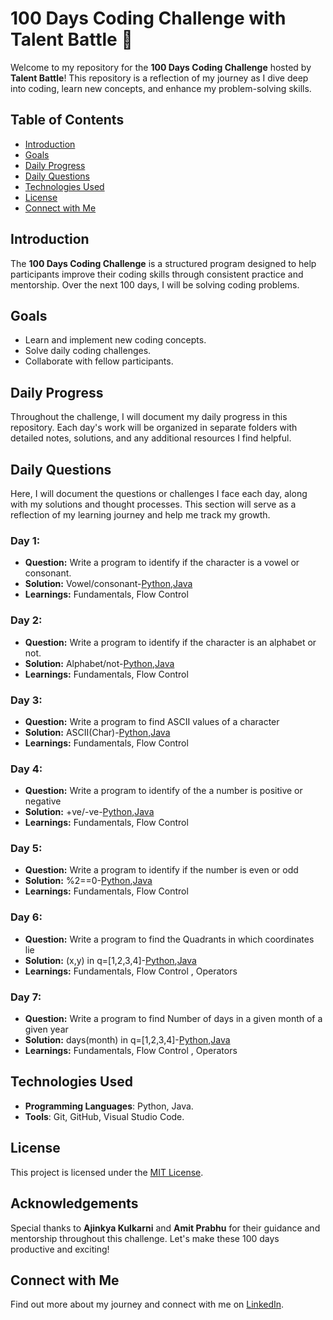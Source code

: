 # 100 Days Coding Challenge with Talent Battle 🚀

Welcome to my repository for the **100 Days Coding Challenge** hosted by **Talent Battle**! This repository is a reflection of my journey as I dive deep into coding, learn new concepts, and enhance my problem-solving skills.

## Table of Contents

- [Introduction](#introduction)
- [Goals](#goals)
- [Daily Progress](#daily-progress)
- [Daily Questions](#daily-questions)
- [Technologies Used](#technologies-used)
- [License](#license)
- [Connect with Me](#connect-with-me)
  
## Introduction

The **100 Days Coding Challenge** is a structured program designed to help participants improve their coding skills through consistent practice and mentorship. Over the next 100 days, I will be solving coding problems.

## Goals

- Learn and implement new coding concepts.
- Solve daily coding challenges.
- Collaborate with fellow participants.

## Daily Progress

Throughout the challenge, I will document my daily progress in this repository. Each day's work will be organized in separate folders with detailed notes, solutions, and any additional resources I find helpful.

## Daily Questions

Here, I will document the questions or challenges I face each day, along with my solutions and thought processes. This section will serve as a reflection of my learning journey and help me track my growth.

### Day 1: 
- **Question:** Write a program to identify if the character is a vowel or consonant.
- **Solution:** Vowel/consonant-[Python](https://github.com/Yasaswini38/100daysofcodetb/blob/main/Python/day1.py),[Java](https://github.com/Yasaswini38/100daysofcodetb/blob/main/Java/day1.java)
- **Learnings:** Fundamentals, Flow Control

### Day 2: 
- **Question:** Write a program to identify if the character is an alphabet or not.
- **Solution:** Alphabet/not-[Python](https://github.com/Yasaswini38/100daysofcodetb/blob/main/Python/day2.py),[Java](https://github.com/Yasaswini38/100daysofcodetb/blob/main/Java/day2.java)
- **Learnings:** Fundamentals, Flow Control

### Day 3: 
- **Question:** Write a program to find ASCII values of a character
- **Solution:** ASCII(Char)-[Python](https://github.com/Yasaswini38/100daysofcodetb/blob/main/Python/day3.py),[Java](https://github.com/Yasaswini38/100daysofcodetb/blob/main/Java/day3.java)
- **Learnings:** Fundamentals, Flow Control

### Day 4: 
- **Question:** Write a program to identify of the a number is positive or negative
- **Solution:** +ve/-ve-[Python](https://github.com/Yasaswini38/100daysofcodetb/blob/main/Python/day4.py),[Java](https://github.com/Yasaswini38/100daysofcodetb/blob/main/Java/day4.java)
- **Learnings:** Fundamentals, Flow Control

### Day 5: 
- **Question:** Write a program to identify if the number is even or odd
- **Solution:** %2==0-[Python](https://github.com/Yasaswini38/100daysofcodetb/blob/main/Python/day5.py),[Java](https://github.com/Yasaswini38/100daysofcodetb/blob/main/Java/day5.java)
- **Learnings:** Fundamentals, Flow Control

### Day 6: 
- **Question:** Write a program to find the Quadrants in which coordinates lie
- **Solution:** (x,y) in q=[1,2,3,4]-[Python](https://github.com/Yasaswini38/100daysofcodetb/blob/main/Python/day6.py),[Java](https://github.com/Yasaswini38/100daysofcodetb/blob/main/Java/day6.java)
- **Learnings:** Fundamentals, Flow Control , Operators

### Day 7: 
- **Question:** Write a program to find Number of days in a given month of a given year
- **Solution:** days(month) in q=[1,2,3,4]-[Python](https://github.com/Yasaswini38/100daysofcodetb/blob/main/Python/day7.py),[Java](https://github.com/Yasaswini38/100daysofcodetb/blob/main/Java/day7.java)
- **Learnings:** Fundamentals, Flow Control , Operators

  
## Technologies Used

- **Programming Languages**: Python, Java.
- **Tools**: Git, GitHub, Visual Studio Code.

## License

This project is licensed under the [MIT License](LICENSE).

## Acknowledgements

Special thanks to **Ajinkya Kulkarni** and **Amit Prabhu** for their guidance and mentorship throughout this challenge. Let's make these 100 days productive and exciting!

## Connect with Me

Find out more about my journey and connect with me on [LinkedIn](https://www.linkedin.com/in/padamati-yyasaswini/).

